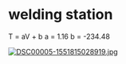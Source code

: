 # welding station

T = aV + b 
a = 1.16
b = -234.48

[![DSC00005-1551815028919.jpg](https://i.postimg.cc/N0tw53Cd/DSC00005-1551815028919.jpg)](https://postimg.cc/3ktqqcTG)

